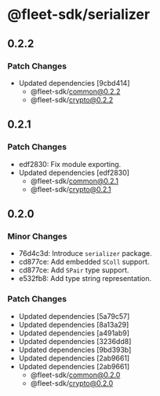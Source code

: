 # @fleet-sdk/serializer

## 0.2.2

### Patch Changes

- Updated dependencies [9cbd414]
  - @fleet-sdk/common@0.2.2
  - @fleet-sdk/crypto@0.2.2

## 0.2.1

### Patch Changes

- edf2830: Fix module exporting.
- Updated dependencies [edf2830]
  - @fleet-sdk/common@0.2.1
  - @fleet-sdk/crypto@0.2.1

## 0.2.0

### Minor Changes

- 76d4c3d: Introduce `serializer` package.
- cd877ce: Add embedded `SColl` support.
- cd877ce: Add `SPair` type support.
- e532fb8: Add type string representation.

### Patch Changes

- Updated dependencies [5a79c57]
- Updated dependencies [8a13a29]
- Updated dependencies [a491ab9]
- Updated dependencies [3236dd8]
- Updated dependencies [9bd393b]
- Updated dependencies [2ab9661]
- Updated dependencies [2ab9661]
  - @fleet-sdk/common@0.2.0
  - @fleet-sdk/crypto@0.2.0
